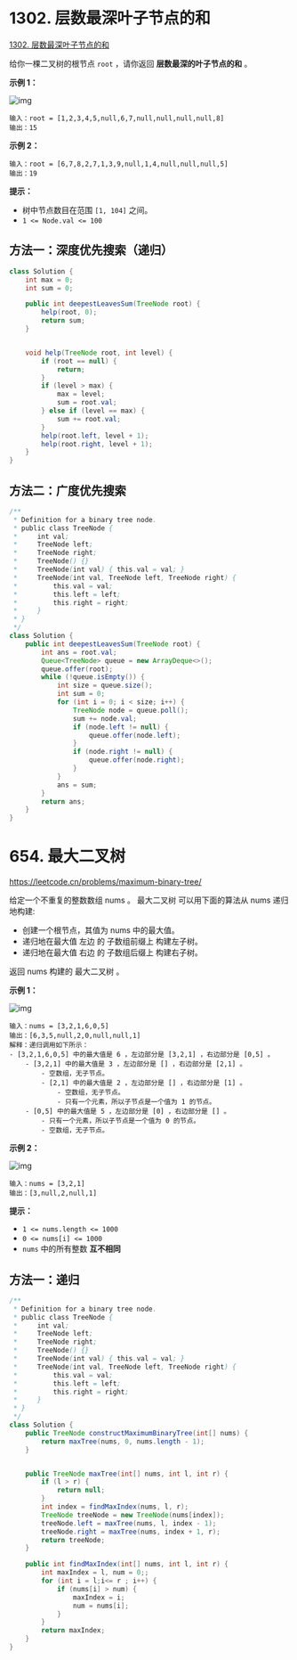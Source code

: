 # 1302. 层数最深叶子节点的和

[1302. 层数最深叶子节点的和](https://leetcode.cn/problems/deepest-leaves-sum/)

给你一棵二叉树的根节点 `root` ，请你返回 **层数最深的叶子节点的和** 。

**示例 1：**

![img](.\image\leetcode_1302_01.png)

```shell
输入：root = [1,2,3,4,5,null,6,7,null,null,null,null,8]
输出：15
```

**示例 2：**

```shell
输入：root = [6,7,8,2,7,1,3,9,null,1,4,null,null,null,5]
输出：19
```

**提示：**

- 树中节点数目在范围 `[1, 104]` 之间。
- `1 <= Node.val <= 100`

## 方法一：深度优先搜索（递归）

```java
class Solution {
    int max = 0;
	int sum = 0;

    public int deepestLeavesSum(TreeNode root) {
    	help(root, 0);
    	return sum;
    }


    void help(TreeNode root, int level) {
    	if (root == null) {
    		return;
    	}
    	if (level > max) {
    		max = level;
    		sum = root.val;
    	} else if (level == max) {
    		sum += root.val;
    	}
    	help(root.left, level + 1);
    	help(root.right, level + 1);
    }
}
```



## 方法二：广度优先搜索

```java
/**
 * Definition for a binary tree node.
 * public class TreeNode {
 *     int val;
 *     TreeNode left;
 *     TreeNode right;
 *     TreeNode() {}
 *     TreeNode(int val) { this.val = val; }
 *     TreeNode(int val, TreeNode left, TreeNode right) {
 *         this.val = val;
 *         this.left = left;
 *         this.right = right;
 *     }
 * }
 */
class Solution {
    public int deepestLeavesSum(TreeNode root) {
        int ans = root.val;
        Queue<TreeNode> queue = new ArrayDeque<>();
        queue.offer(root);
        while (!queue.isEmpty()) {
            int size = queue.size();
            int sum = 0;
            for (int i = 0; i < size; i++) {
                TreeNode node = queue.poll();
                sum += node.val;
                if (node.left != null) {
                    queue.offer(node.left);
                }
                if (node.right != null) {
                    queue.offer(node.right);
                }
            }
            ans = sum;
        }
        return ans;
    }
}
```

# 654. 最大二叉树

https://leetcode.cn/problems/maximum-binary-tree/

给定一个不重复的整数数组 nums 。 最大二叉树 可以用下面的算法从 nums 递归地构建:

- 创建一个根节点，其值为 nums 中的最大值。
- 递归地在最大值 左边 的 子数组前缀上 构建左子树。
- 递归地在最大值 右边 的 子数组后缀上 构建右子树。

返回 nums 构建的 最大二叉树 。

**示例 1：**

![img](.\image\leetcode_654.jpg)

```shell
输入：nums = [3,2,1,6,0,5]
输出：[6,3,5,null,2,0,null,null,1]
解释：递归调用如下所示：
- [3,2,1,6,0,5] 中的最大值是 6 ，左边部分是 [3,2,1] ，右边部分是 [0,5] 。
    - [3,2,1] 中的最大值是 3 ，左边部分是 [] ，右边部分是 [2,1] 。
        - 空数组，无子节点。
        - [2,1] 中的最大值是 2 ，左边部分是 [] ，右边部分是 [1] 。
            - 空数组，无子节点。
            - 只有一个元素，所以子节点是一个值为 1 的节点。
    - [0,5] 中的最大值是 5 ，左边部分是 [0] ，右边部分是 [] 。
        - 只有一个元素，所以子节点是一个值为 0 的节点。
        - 空数组，无子节点。
```

**示例 2：**

![img](.\image\leetcode_654_02.jpg)

```shell
输入：nums = [3,2,1]
输出：[3,null,2,null,1]
```

**提示：**

- `1 <= nums.length <= 1000`
- `0 <= nums[i] <= 1000`
- `nums` 中的所有整数 **互不相同**

## 方法一：递归

```java
/**
 * Definition for a binary tree node.
 * public class TreeNode {
 *     int val;
 *     TreeNode left;
 *     TreeNode right;
 *     TreeNode() {}
 *     TreeNode(int val) { this.val = val; }
 *     TreeNode(int val, TreeNode left, TreeNode right) {
 *         this.val = val;
 *         this.left = left;
 *         this.right = right;
 *     }
 * }
 */
class Solution {
    public TreeNode constructMaximumBinaryTree(int[] nums) {
 		return maxTree(nums, 0, nums.length - 1);
    }


	public TreeNode maxTree(int[] nums, int l, int r) {
		if (l > r) {
			return null;
		}
 		int index = findMaxIndex(nums, l, r);
 		TreeNode treeNode = new TreeNode(nums[index]);
 		treeNode.left = maxTree(nums, l, index - 1);
 		treeNode.right = maxTree(nums, index + 1, r);
 		return treeNode;
    }

    public int findMaxIndex(int[] nums, int l, int r) {
    	int maxIndex = l, num = 0;;
    	for (int i = l;i<= r ; i++) {
    		if (nums[i] > num) {
    			maxIndex = i;
    			num = nums[i];
    		}
    	}
    	return maxIndex;
    }
}
```









